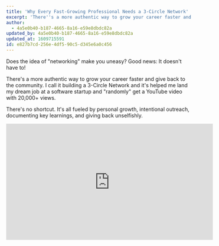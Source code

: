 ```yaml
---
title: 'Why Every Fast-Growing Professional Needs a 3-Circle Network'
excerpt: 'There''s a more authentic way to grow your career faster and give back to the community. I call it building a 3-Circle Network and it''s helped me land my dream job at a software startup and "randomly" get a YouTube video with 20,000+ views.'
author:
  - 4a5e0b40-b187-4665-8a16-e59e8dbdc82a
updated_by: 4a5e0b40-b187-4665-8a16-e59e8dbdc82a
updated_at: 1609715591
id: e827b7cd-256e-4df5-90c5-d345e6a0c456
---
```

Does the idea of "networking" make you uneasy? Good news: It doesn't have to!

There's a more authentic way to grow your career faster and give back to the community. I call it building a 3-Circle Network and it's helped me land my dream job at a software startup and "randomly" get a YouTube video with 20,000+ views.

There's no shortcut. It's all fueled by personal growth, intentional outreach, documenting key learnings, and giving back unselfishly.

<iframe width="560" height="315" src="https://www.youtube.com/embed/0tQj86Q5biY" frameborder="0" allow="accelerometer; autoplay; encrypted-media; gyroscope; picture-in-picture" allowfullscreen></iframe>